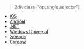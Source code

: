 > [!div class="op_single_selector"]
- [iOS](../articles/active-directory/active-directory-devquickstarts-ios.md)
- [Android](../articles/active-directory/active-directory-devquickstarts-android.md)
- [.NET](../articles/active-directory/active-directory-devquickstarts-dotnet.md)
- [Windows Universal](../articles/active-directory/active-directory-devquickstarts-windowsstore.md)
- [Xamarin](../articles/active-directory/active-directory-devquickstarts-xamarin.md)
- [Cordova](../articles/active-directory/active-directory-devquickstarts-cordova.md)

<!---HONumber=Mooncake_0926_2016-->